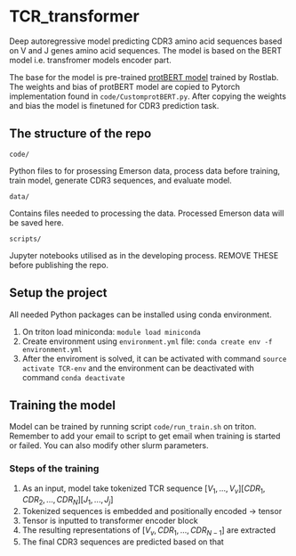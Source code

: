 # TCR_transformer

Deep autoregressive model predicting CDR3 amino acid sequences based on V and J genes amino acid sequences.
The model is based on the BERT model i.e. transfromer models encoder part. 

The base for the model is pre-trained [protBERT model](https://huggingface.co/Rostlab/prot_bert_bfd) trained by Rostlab. The weights and bias of protBERT model are copied to Pytorch implementation found in ```code/CustomprotBERT.py```. After copying the weights and bias the model is finetuned for CDR3 prediction task. 

## The structure of the repo
```code/```
   
   Python files to for prosessing Emerson data, process data before training, train model, generate CDR3 sequences, and evaluate model.

```data/```

  Contains files needed to processing the data. Processed Emerson data will be saved here.

```scripts/```

  Jupyter notebooks utilised as in the developing process. REMOVE THESE before publishing the repo.

## Setup the project 

All needed Python packages can be installed using conda environment.

1. On triton load miniconda: ```module load miniconda```
2. Create environment using ```environment.yml``` file: ```conda create env -f environment.yml```
3. After the enviroment is solved, it can be activated with command ```source activate TCR-env``` and the environment can be deactivated with command ```conda deactivate```

## Training the model 

Model can be trained by running script ```code/run_train.sh``` on triton. Remember to add your email to script to get email when training is started or failed. You can also modify other slurm parameters. 

### Steps of the training 
1. As an input, model take tokenized TCR sequence $[V_1, ..., V_v] [CDR_1, CDR_2, ..., CDR_N] [J_1, ..., J_j]$ 
2. Tokenized sequences is embedded and positionally encoded $\rightarrow$ tensor
3. Tensor is inputted to transformer encoder block
4. The resulting representations of $[V_v, CDR_1, ..., CDR_{N-1}]$ are extracted
5. The final CDR3 sequences are predicted based on that


